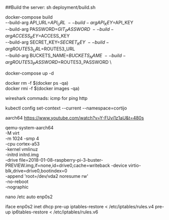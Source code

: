 ##Build the server:
sh deployment/build.sh

docker-compose build \
--build-arg API_URL=$API_URL \
--build-arg API_KEY=$API_KEY \
--build-arg PASSWORD=$GIT_PASSWORD \
--build-arg ACCESS_KEY=$ACCESS_KEY \
--build-arg SECRET_KEY=$SECRET_KEY \
--build-arg ROUTE53_URL=$ROUTE53_URL \
--build-arg BUCKETS_NAME=$BUCKETS_NAME \
--build-arg ROUTE53_PASSWORD=$ROUTE53_PASSWORD \

docker-compose up -d


docker rm -f $(docker ps -qa) \
docker rmi -f $(docker images -qa)



[website]: https://www.cortijodemazas.com
[github]: https://github.com/enrikiko


wireshark commads:
icmp for ping
http

kubectl config set-context --current --namespace=cortijo

aarch64 https://www.youtube.com/watch?v=Y-FUvi1z1aU&t=480s

qemu-system-aarch64 \
-M virt \
-m 1024 -smp 4 \
-cpu cortex-a53 \
-kernel vmlinuz \
-initrd initrd.img \
-drive file=2018-01-08-raspberry-pi-3-buster-PREVIEW.img,if=none,id=drive0,cache=writeback -device virtio-blk,drive=drive0,bootindex=0 \
-append 'root=/dev/vda2 noresume rw' \
-no-reboot \
-nographic


nano /etc
auto enp0s2

iface enp0s2 inet dhcp
        pre-up iptables-restore < /etc/iptables/rules.v4
        pre-up ip6tables-restore < /etc/iptables/rules.v6
